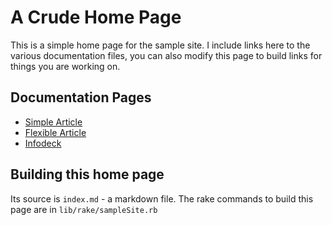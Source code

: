 A Crude Home Page
=============

This is a simple home page for the sample site. I include links here to the various documentation files, you can also modify this page to build links for things you are working on.

Documentation Pages
--------------------

- [Simple Article](articles/simpleArticle.html)
- [Flexible Article](articles/flexible.html)
- [Infodeck](/infodeck)


Building this home page
---------------------

Its source is `index.md` - a markdown file. The rake commands to build this page are in `lib/rake/sampleSite.rb`
